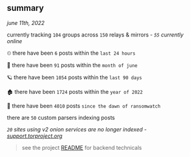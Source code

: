 
## summary
_june 11th, 2022_

currently tracking `104` groups across `150` relays & mirrors - _`55` currently online_

⏲ there have been `6` posts within the `last 24 hours`

🦈 there have been `91` posts within the `month of june`

🪐 there have been `1054` posts within the `last 90 days`

🏚 there have been `1724` posts within the `year of 2022`

🦕 there have been `4010` posts `since the dawn of ransomwatch`

there are `50` custom parsers indexing posts

_`20` sites using v2 onion services are no longer indexed - [support.torproject.org](https://support.torproject.org/onionservices/v2-deprecation/)_

> see the project [README](https://github.com/joshhighet/ransomwatch#ransomwatch--) for backend technicals
